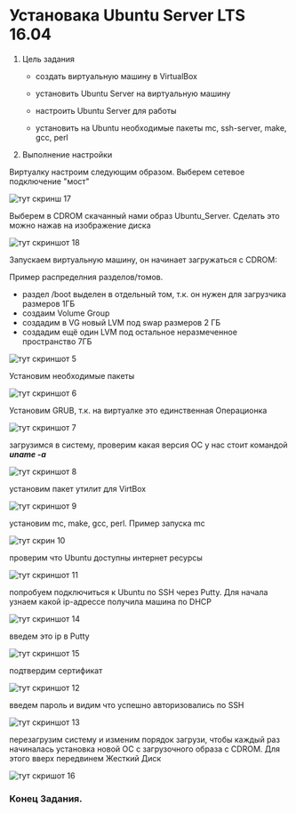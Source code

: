 # Установака Ubuntu Server LTS 16.04



1. Цель задания

   - создать виртуальную машину в VirtualBox

   - установить Ubuntu Server на виртуальную машину
   - настроить Ubuntu Server для работы
   - установить на Ubuntu необходимые пакеты mc, ssh-server, make, gcc, perl



2. Выполнение настройки



Виртуалку настроим следующим образом. Выберем сетевое подключение "мост"



![тут скринш 17](https://github.com/degreekeeper/geekb_network/blob/main/1_linux_basic/1_less_install/screenshots/Screenshot_17.jpg)



Выберем в CDROM скачанный нами образ Ubuntu_Server. Сделать это можно нажав на изображение диска



![тут скриншот 18](https://github.com/degreekeeper/geekb_network/blob/main/1_linux_basic/1_less_install/screenshots/Screenshot_18.jpg)



Запускаем виртуальную машину, он начинает загружаться с CDROM:



Пример распределния разделов/томов. 

- раздел /boot выделен в отдельный том, т.к. он нужен для загрузчика размеров 1ГБ
- создаим Volume Group
- создадим в VG новый LVM под swap размеров 2 ГБ
- создадим ещё один LVM под остальное неразмеченное пространство 7ГБ



![тут скриншот 5](https://github.com/degreekeeper/geekb_network/blob/main/1_linux_basic/1_less_install/screenshots/Screenshot_5.jpg)



Установим необходимые пакеты



![тут скриншот 6](https://github.com/degreekeeper/geekb_network/blob/main/1_linux_basic/1_less_install/screenshots/Screenshot_6.jpg)



Установим GRUB, т.к. на виртуалке это единственная Операционка



![тут скриншот 7](https://github.com/degreekeeper/geekb_network/blob/main/1_linux_basic/1_less_install/screenshots/Screenshot_7.jpg)



загрузимся в систему, проверим какая версия ОС у нас стоит командой ***uname -a***



![тут скриншот 8](https://github.com/degreekeeper/geekb_network/blob/main/1_linux_basic/1_less_install/screenshots/Screenshot_8.jpg)



установим пакет утилит для VirtBox



![тут скриншот 9](https://github.com/degreekeeper/geekb_network/blob/main/1_linux_basic/1_less_install/screenshots/Screenshot_9.jpg)



установим mc, make, gcc, perl. Пример запуска mc



![тут скрин 10](https://github.com/degreekeeper/geekb_network/blob/main/1_linux_basic/1_less_install/screenshots/Screenshot_10.jpg)



проверим что Ubuntu доступны интернет ресурсы



![тут скриншот 11](https://github.com/degreekeeper/geekb_network/blob/main/1_linux_basic/1_less_install/screenshots/Screenshot_11.jpg)



попробуем подключиться к Ubuntu по SSH через Putty. Для начала узнаем какой ip-адрессе получила машина по DHCP



![тут скриншот 14](https://github.com/degreekeeper/geekb_network/blob/main/1_linux_basic/1_less_install/screenshots/Screenshot_14.jpg)



введем это ip в Putty



![тут скриншот 15](https://github.com/degreekeeper/geekb_network/blob/main/1_linux_basic/1_less_install/screenshots/Screenshot_15.jpg)



подтвердим сертификат



![тут скриншот 12](https://github.com/degreekeeper/geekb_network/blob/main/1_linux_basic/1_less_install/screenshots/Screenshot_12.jpg)



введем пароль и видим что успешно авторизовались по SSH



![тут скриншот 13](https://github.com/degreekeeper/geekb_network/blob/main/1_linux_basic/1_less_install/screenshots/Screenshot_13.jpg)



перезагрузим систему и изменим порядок загрузи, чтобы каждый раз начиналась установка новой ОС с загрузочного образа с CDROM. Для этого вверх передвинем Жесткий Диск



![тут скришот 16](https://github.com/degreekeeper/geekb_network/blob/main/1_linux_basic/1_less_install/screenshots/Screenshot_16.jpg)





### Конец Задания.


